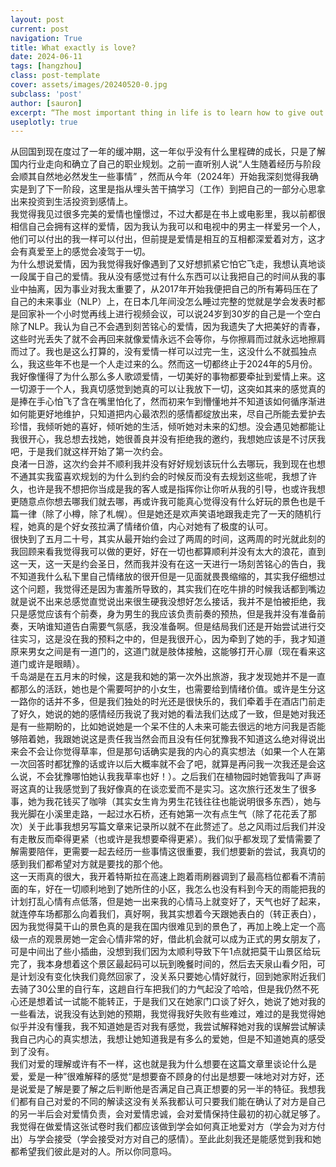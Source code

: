 ```yaml
---
layout: post
current: post
navigation: True
title: What exactly is love?
date: 2024-06-11
tags: [hangzhou]
class: post-template
cover: assets/images/20240520-0.jpg
subclass: 'post'
author: [sauron]
excerpt: “The most important thing in life is to learn how to give out love, and to let it come in.” -- Morrie Schwartz
useplotly: true
---
```


  从回国到现在度过了一年的缓冲期，这一年似乎没有什么里程碑的成长，只是了解国内行业走向和确立了自己的职业规划。之前一直听别人说“人生随着经历与阶段会顺其自然地必然发生一些事情” ，然而从今年（2024年）开始我深刻觉得我确实是到了下一阶段，这里是指从埋头苦干搞学习（工作）到把自己的一部分心思拿出来投资到生活投资到感情上。   
  我觉得我见过很多完美的爱情也憧憬过，不过大都是在书上或电影里，我以前都很相信自己会拥有这样的爱情，因为我认为我可以和电视中的男主一样爱另一个人，他们可以付出的我一样可以付出，但前提是爱情是相互的互相都深爱着对方，这才会有真爱至上的感觉会凌驾于一切。  
  为什么想说爱情，因为我觉得我好像遇到了又好想抓紧它怕它飞走，我想认真地谈一段属于自己的爱情。我从没有感觉过有什么东西可以让我把自己的时间从我的事业中抽离，因为事业对我太重要了，从2017年开始我便把自己的所有筹码压在了自己的未来事业（NLP）上，在日本几年间没怎么睡过完整的觉就是学会发表时都是回家补一个小时觉再线上进行视频会议，可以说24岁到30岁的自己是一个空白除了NLP。我认为自己不会遇到刻苦铭心的爱情，因为我遗失了大把美好的青春，这些时光丢失了就不会再回来就像爱情永远不会等你，与你擦肩而过就永远地擦肩而过了。我也是这么打算的，没有爱情一样可以过完一生，这没什么不就孤独点么，我这些年不也是一个人走过来的么。然而这一切都终止于2024年的5月份。  
  我好像懂得了为什么那么多人歌颂爱情，一切美好的事物都要牵扯到爱情上来。这一切源于一个人，我真切感觉到她真的可以让我放下一切，这突如其来的感觉真的是捧在手心怕飞了含在嘴里怕化了，然而初来乍到懵懂地并不知道该如何循序渐进如何能更好地维护，只知道把内心最浓烈的感情都绽放出来，尽自己所能去爱护去珍惜，我倾听她的喜好，倾听她的生活，倾听她对未来的幻想。没会遇见她都能让我很开心，我总想去找她，她很善良并没有拒绝我的邀约，我想她应该是不讨厌我吧，于是我们就这样开始了第一次约会。  
  良渚一日游，这次约会并不顺利我并没有好好规划该玩什么去哪玩，我到现在也想不通其实我蛮喜欢规划的为什么到约会的时候反而没有去规划这些呢，我想了许久，也许是我不想把你当成是我的客人或是指挥你让你听从我的引导，也或许我想更随意点你想去哪我们就去哪，再或许我可能真心觉得没有什么好玩的景色也是千篇一律（除了小樽，除了札幌）。但是她还是欢声笑语地跟我走完了一天的随机行程，她真的是个好女孩拉满了情绪价值，内心对她有了极度的认可。  
  很快到了五月二十号，其实从最开始约会过了两周的时间，这两周的时光就此刻的我回顾来看我觉得我可以做的更好，好在一切也都算顺利并没有太大的浪花，直到这一天，这一天是约会圣日，然而我并没有在这一天进行一场刻苦铭心的告白，我不知道我什么私下里自己情绪放的很开但是一见面就畏畏缩缩的，其实我仔细想过这个问题，我觉得还是因为害羞所导致的，其实我们在吃牛排的时候我话都到嘴边就是说不出来总感觉直觉说出来很生硬我没想好怎么接话，我并不是怕被拒绝，我只是感觉应该有个前奏，身为男生的我应该负责前奏的预热，但是我并没有准备前奏，天呐谁知道告白需要气氛感，我没准备啊。但是结局我们还是开始尝试进行交往实习，这是没在我的预料之中的，但是我很开心，因为牵到了她的手，我才知道原来男女之间是有一道门的，这道门就是肢体接触，这能够打开心扉（现在看来这道门或许是眼睛）。  
  千岛湖是在五月末的时候，这是我和她的第一次外出旅游，我才发现她并不是一直都那么的活跃，她也是个需要呵护的小女生，也需要给到情绪价值。或许是生分这一路你的话并不多，但是我们独处的时光还是很快乐的，我们牵着手在酒店门前走了好久，她说的她的感情经历我说了我对她的看法我们达成了一致，但是她对我还是有一些期盼的，比如她说她是一个呆不住的人未来可能去很远的地方问我是否能够陪着她，我跟她说这是责任我当然会而且没有任何犹豫我不知道这么绝对得说出来会不会让你觉得草率，但是那句话确实是我的内心的真实想法（如果一个人在第一次回答时都犹豫的话或许以后大概率就不会了吧，就算是再问我一次我还是会这么说，不会犹豫哪怕她认我我草率也好！）。之后我们在植物园时她管我叫了声哥哥这真的让我感觉到了我好像真的在谈恋爱而不是实习。这次旅行还发生了很多事，她为我花钱买了咖啡（其实女生肯为男生花钱往往也能说明很多东西），她与我光脚在小溪里走路，一起过水石桥，还有她第一次有点生气（除了花花丢了那次）关于此事我想另写篇文章来记录所以就不在此赘述了。总之风雨过后我们并没有走散反而牵得更紧（也或许是我想要牵得更紧）。我们似乎都发现了爱情需要了解需要陪伴，更需要一起去经历一些事情这很重要，我们想要新的尝试，我真切的感到我们都希望对方就是要找的那个他。  
  这一天雨真的很大，我开着特斯拉在高速上跑着雨刷器调到了最高档位都看不清前面的车，好在一切顺利地到了她所住的小区，我怎么也没有料到今天的雨能把我的计划打乱心情有点低落，但是她一出来我的心情马上就变好了，天气也好了起来，就连停车场都那么向着我们，真好啊，我其实想着今天跟她表白的（转正表白），因为我觉得莫干山的景色真的是我在国内很难见到的景色了，再加上晚上定一个高级一点的观景房她一定会心情非常的好，借此机会就可以成为正式的男女朋友了，可是中间出了些小插曲，没想到我们因为太顺利导致下午1点就把莫干山景区给玩完了，我本身想着这个景区最起码可以玩到晚餐时间的，然后去天泉山看夕阳，可是计划没有变化快我们竟然回家了，没关系只要她心情好就行，回到她家附近我们去骑了30公里的自行车，这趟自行车把我们的力气起没了哈哈，但是我仍然不死心还是想着试一试能不能转正，于是我们又在她家门口谈了好久，她说了她对我的一些看法，说我没有达到她的预期，我觉得我好失败有些难过，难过的是我觉得她似乎并没有懂我，我不知道她是否对我有感觉，我尝试解释她对我的误解尝试解读我自己内心的真实想法，我想让她知道我是有多么的爱她，但是不知道她真的感受到了没有。  
  我们对爱的理解或许有不一样，这也就是我为什么想要在这篇文章里谈论什么是爱，爱是一种”很难解释的感觉“是想要奋不顾身的付出是想要一味地对对方好，还是说爱是了解是要了解之后判断他是否满足自己真正想要的另一半的特征。我想我们都有自己对爱的不同的解读这没有关系我都认可只要我们能在确认了对方是自己的另一半后会对爱情负责，会对爱情忠诚，会对爱情保持住最初的初心就足够了。  
  我觉得在做爱情这张试卷时我们都应该做到学会如何真正地爱对方（学会为对方付出）与学会接受（学会接受对方对自己的感情）。至此此刻我还是能感觉到我和她都希望我们彼此是对的人。所以你同意吗。  
  




